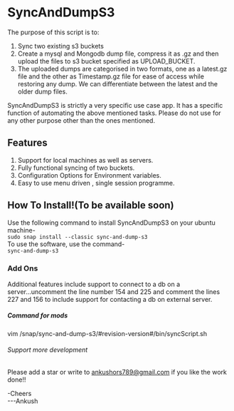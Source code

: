 # SyncAndDumpS3
The purpose of this script is to:
1) Sync two existing s3 buckets
2) Create a mysql and Mongodb dump file, compress it as .gz and then upload the files to s3 bucket specified as UPLOAD_BUCKET.
3) The uploaded dumps are categorised in two formats, one as a latest.gz file and the other as Timestamp.gz file for ease of access while restoring any dump. We can differentiate between the latest and the older dump files.

SyncAndDumpS3 is strictly a very specific use case app. It has a specific function of automating the above mentioned tasks.
Please do not use for any other purpose other than the ones mentioned.

## Features
1) Support for local machines as well as servers.
2) Fully functional syncing of two buckets.
3) Configuration Options for Environment variables.
4) Easy to use menu driven , single session programme.

## How To Install!(To be available soon)
Use the following command to install SyncAndDumpS3 on your ubuntu machine-<br>
`sudo snap install --classic sync-and-dump-s3`
<br>
To use the software, use the command-<br>
`sync-and-dump-s3`

### Add Ons
Additional features include support to connect to a db on a server...uncomment the line number 154 and 225 and comment the lines 227 and 156 to include support for contacting a db on external server.
##### Command for mods
vim /snap/sync-and-dump-s3/#revision-version#/bin/syncScript.sh


###### Support more development
Please add a star or write to ankushors789@gmail.com if you like the work done!! 

-Cheers<br>
---Ankush
